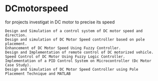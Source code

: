 # DCmotorspeed
for projects investigat in DC motor to precise its speed  

    Design and Simulation of a control system of DC motor speed and direction.
    Design and simulation of DC Motor Speed controller based on pole placement.
    Enhancement of DC Motor Speed Using Fuzzy Controller.
    Design and Implementation of remote control of DC motorized vehicle.
    Speed Control of DC Motor Using Fuzzy Logic Controller.
    Implementation of a PID Control System on Microcontroller (Dc Motor Case Study).
    Design and Simulation of DC Motor Speed Controller using Pole Placement Technique and MATLAB
